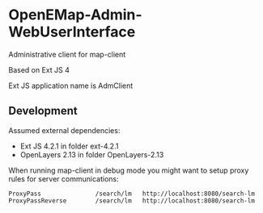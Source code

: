 #  OpenEMap-Admin-WebUserInterface

Administrative client for map-client

Based on Ext JS 4

Ext JS application name is AdmClient

## Development

Assumed external dependencies:
 * Ext JS 4.2.1 in folder ext-4.2.1
 * OpenLayers 2.13 in folder OpenLayers-2.13

When running map-client in debug mode you might want to setup proxy rules for server communications:

    ProxyPass               /search/lm   http://localhost:8080/search-lm
    ProxyPassReverse        /search/lm   http://localhost:8080/search-lm
